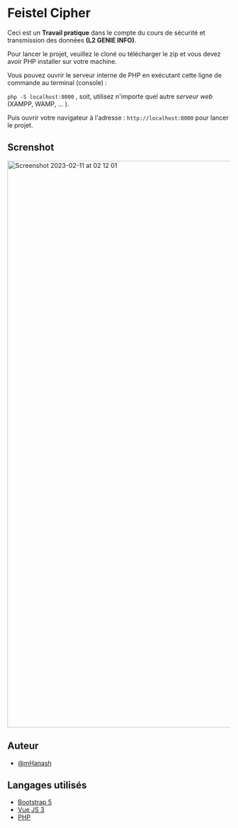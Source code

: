 # Feistel Cipher

Ceci est un **Travail pratique** dans le compte du cours de sécurité et transmission des données **(L2 GENIE INFO)**.

Pour lancer le projet, veuillez le cloné ou télécharger le zip et vous devez avoir PHP installer sur votre machine.

Vous pouvez ouvrir le serveur interne de PHP en exécutant cette ligne de commande au terminal (console) : 

```php -S localhost:8000``` , soit, utilisez n'importe quel autre _serveur web_ (XAMPP, WAMP, ... ).

Puis ouvrir votre navigateur à l'adresse : ```http://localhost:8000``` pour lancer le projet.

## Screnshot
<img width="1280" alt="Screenshot 2023-02-11 at 02 12 01" src="https://user-images.githubusercontent.com/92532653/218231753-8d8190c8-0815-4b45-b53d-28817715affb.png">




## Auteur

- [@mHanash](https://www.github.com/mHanash)


## Langages utilisés

 - [Bootstrap 5](https://getbootstrap.com/docs/5.0/getting-started/introduction/)
 - [Vue JS 3](https://vuejs.org/guide/introduction.html)
 - [PHP](https://www.php.net/)

